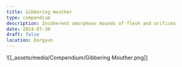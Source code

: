 ```yaml
---
title: Gibbering mouther
type: compendium
description: Incoherent amorphous mounds of flesh and orifices
date: 2024-07-30
draft: false
location: Darguun
---
```

![[_assets/media/Compendium/Gibbering Mouther.png]]